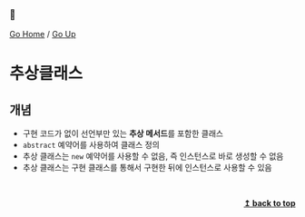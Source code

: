 ### :open_book:

[Go Home](https://github.com/devJRL/CodeLab-JAVA-Basic#codelab-java-basic) / [Go Up](..#ch08추상-클래스)

# 추상클래스

## 개념 

- 구현 코드가 없이 선언부만 있는 **추상 메서드**를 포함한 클래스  
- `abstract` 예약어를 사용하여 클래스 정의  
- 추상 클래스는 `new` 예약어를 사용할 수 없음, 즉 인스턴스로 바로 생성할 수 없음  
- 추상 클래스는 구현 클래스를 통해서 구현한 뒤에 인스턴스로 사용할 수 있음  

<br/><div align="right"><b><a href="#open_book">↥ back to top</a></b></div><br/>
